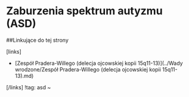 # Zaburzenia spektrum autyzmu (ASD)





##Linkujące do tej strony

[links]

- [Zespół Pradera-Willego (delecja ojcowskiej kopii 15q11-13)](../Wady wrodzone/Zespół Pradera-Willego (delecja ojcowskiej kopii 15q11-13).md)


[/links]
!tag: asd
~

